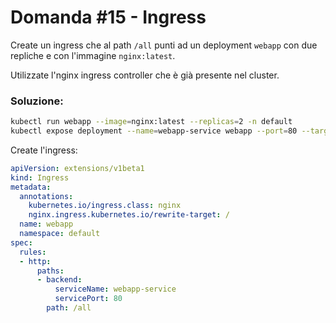 # Domanda #15 - Ingress

Create un ingress che al path `/all` punti ad un deployment `webapp` con due repliche e con l'immagine `nginx:latest`.

Utilizzate l'nginx ingress controller che è già presente nel cluster.


### Soluzione:

```bash
kubectl run webapp --image=nginx:latest --replicas=2 -n default
kubectl expose deployment --name=webapp-service webapp --port=80 --target-port=80 --namespace=default
```

Create l'ingress:

```yaml
apiVersion: extensions/v1beta1
kind: Ingress
metadata:
  annotations:
    kubernetes.io/ingress.class: nginx
    nginx.ingress.kubernetes.io/rewrite-target: /
  name: webapp
  namespace: default
spec:
  rules:
  - http:
      paths:
      - backend:
          serviceName: webapp-service
          servicePort: 80
        path: /all
```

